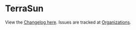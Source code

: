 TerraSun
========
View the [Changelog here](https://github.com/Wehttam664/TerraSun/wiki/Changelog).
Issues are tracked at [Organizations](https://github.com/Wehttam664/Organizations/issues).
